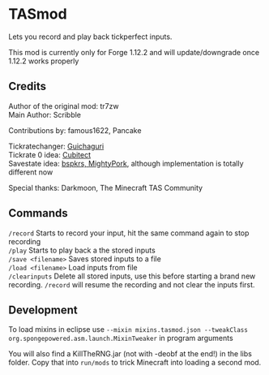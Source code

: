 # TASmod  
Lets you record and play back tickperfect inputs.  
  
This mod is currently only for Forge 1.12.2 and will update/downgrade once 1.12.2 works properly  

## Credits  
Author of the original mod: tr7zw  
Main Author: Scribble  
  
Contributions by: famous1622, Pancake  
  
Tickratechanger: [Guichaguri](https://github.com/Guichaguri/TickrateChanger)  
Tickrate 0 idea: [Cubitect](https://github.com/Cubitect/Cubitick)  
Savestate idea: [bspkrs, MightyPork](https://github.com/bspkrs-mods/WorldStateCheckpoints), although implementation is totally different now
  
Special thanks: Darkmoon, The Minecraft TAS Community  
## Commands  
`/record` Starts to record your input, hit the same command again to stop recording  
`/play` Starts to  play back a the stored inputs  
`/save <filename>` Saves stored inputs to a file  
`/load <filename>` Load inputs from file  
`/clearinputs` Delete all stored inputs, use this before starting a brand new recording. `/record` will resume the recording and not clear the inputs first.  
  
## Development
To load mixins in eclipse use `--mixin mixins.tasmod.json --tweakClass org.spongepowered.asm.launch.MixinTweaker` in program arguments  
  
You will also find a KillTheRNG.jar (not with -deobf at the end!) in the libs folder. Copy that into `run/mods` to trick Minecraft into loading a second mod.